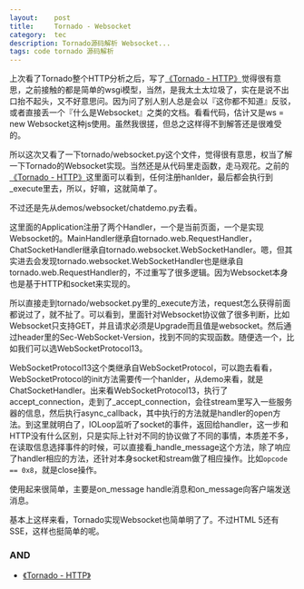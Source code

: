 ```yaml
---
layout:    post
title:     Tornado - Websocket
category:  tec
description: Tornado源码解析 Websocket...
tags: code tornado 源码解析
---
```

上次看了Tornado整个HTTP分析之后，写了[《Tornado - HTTP》](/posts/tornado-source-code-http/)觉得很有意思，之前接触的都是简单的wsgi模型，当然，是我太土太垃圾了，实在是说不出口抬不起头，又不好意思问。因为问了别人别人总是会以『这你都不知道』反驳，或者直接丢一个『什么是Websocket』之类的文档。看看代码，估计又是ws = new Websocket这种js使用。虽然我很搓，但总之这样得不到解答还是很难受的。

所以这次又看了一下tornado/websocket.py这个文件，觉得很有意思，权当了解一下Tornado的Websocket实现。当然还是从代码里走函数，走马观花。之前的[《Tornado - HTTP》](/posts/tornado-source-code-http/)这里面可以看到，任何注册hanlder，最后都会执行到_execute里去，所以，好嘛，这就简单了。

不过还是先从demos/websocket/chatdemo.py去看。

这里面的Application注册了两个Handler，一个是当前页面，一个是实现Websocket的。MainHandler继承自tornado.web.RequestHandler，ChatSocketHandler继承自tornado.websocket.WebSocketHandler。嗯，但其实进去会发现tornado.websocket.WebSocketHandler也是继承自tornado.web.RequestHandler的，不过重写了很多逻辑。因为Websocket本身也是基于HTTP和socket来实现的。

所以直接走到tornado/websocket.py里的_execute方法，request怎么获得前面都说过了，就不扯了。可以看到，里面针对Websocket协议做了很多判断，比如Websocket只支持GET，并且请求必须是Upgrade而且值是websocket。然后通过header里的Sec-WebSocket-Version，找到不同的实现函数。随便选一个，比如我们可以选WebSocketProtocol13。

WebSocketProtocol13这个类继承自WebSocketProtocol，可以跑去看看，WebSocketProtocol的init方法需要传一个hanlder，从demo来看，就是ChatSocketHandler。出来看WebSocketProtocol13，执行了accept\_connection，走到了\_accept\_connection，会往stream里写入一些服务器的信息，然后执行async_callback，其中执行的方法就是handler的open方法。到这里就明白了，IOLoop监听了socket的事件，返回给handler，这一步和HTTP没有什么区别，只是实际上针对不同的协议做了不同的事情，本质差不多，在读取信息选择事件的时候，可以直接看\_handle\_message这个方法，除了响应了handler相应的方法，还针对本身socket和stream做了相应操作。比如`opcode == 0x8`，就是close操作。

使用起来很简单，主要是on\_message handle消息和on\_message向客户端发送消息。

基本上这样来看，Tornado实现Websocket也简单明了了。不过HTML 5还有SSE，这样也挺简单的呢。

### AND ###

* [《Tornado - HTTP》](/posts/tornado-source-code-http/)